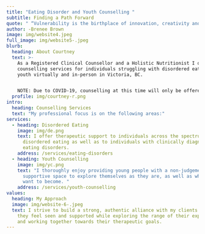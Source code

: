 ```yaml
---
title: "Eating Disorder and Youth Counselling "
subtitle: Finding a Path Forward
quote: " “Vulnerability is the birthplace of innovation, creativity and change.” "
author: -Brenee Brown
image: img/website4.jpeg
full_image: img/website5-.jpeg
blurb:
  heading: About Courtney
  text: >-
    As a Registered Clinical Counsellor and a Holistic Nutritionist I offer
    counselling services for individuals struggling with disordered eating and
    youth virtually and in-person in Victoria, BC.


    NOTE: Due to COVID-19, counselling at this time will only be offered virtually in order to keep everyone as safe as possible.  
  profile: img/courtney-r.png
intro:
  heading: Counselling Services
  text: "My professional focus is on the following areas:"
services:
  - heading: Disordered Eating
    image: img/de.png
    text: I offer therapeutic support to individuals across the spectrum of
      disordered eating as well as to individuals with clinically diagnosed
      eating disorders.
    address: /services/eating-disorders
  - heading: Youth Counselling
    image: img/yc.png
    text: "I thoroughly enjoy providing young people with a non-judgemental and
      supportive space to explore themselves as they are, as well as who they
      want to become. "
    address: /services/youth-counselling
values:
  heading: My Approach
  image: img/website-6-.jpeg
  text: I strive to build a strong, authentic alliance with my clients so that
    they feel seen and supported while exploring the range of their experience
    and working together towards their therapeutic goals.
---
```

